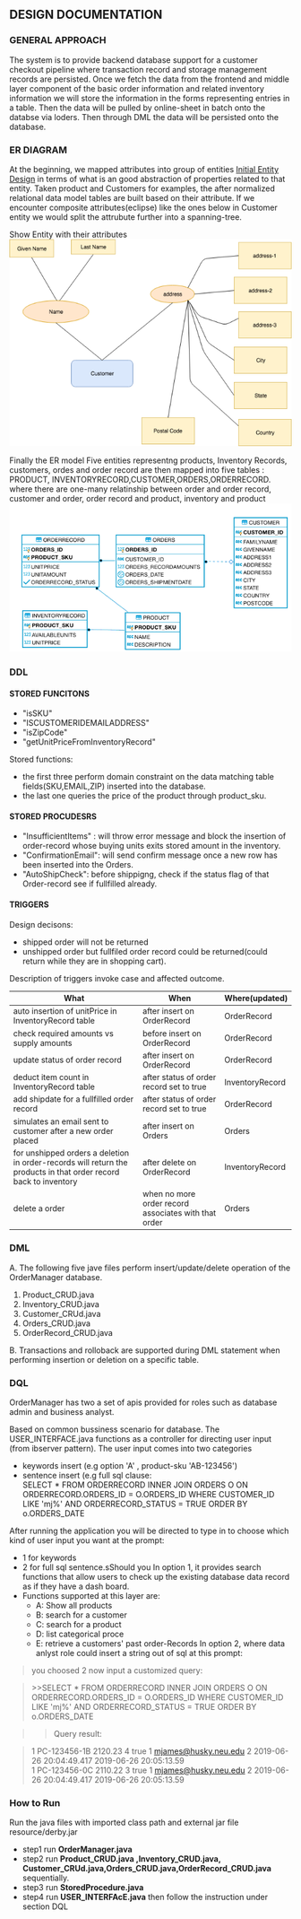 ## DESIGN DOCUMENTATION
### GENERAL APPROACH
The system is to provide backend database support for a customer checkout pipeline where transaction record and storage management records are persisted. Once we fetch the data from the frontend and middle layer component of the basic order information and related inventory information we will store the information in the forms representing entries in a table. Then the data will be pulled by online-sheet in batch onto the databse via loders. Then through DML the data will be persisted onto the database.

### ER DIAGRAM
At the beginning, we mapped attributes into group of entities [Initial Entity Design](https://github.ccs.neu.edu/there2win/RDBMS-OrderManager/wiki/Table-Design) in terms of what is an good abstraction of properties related to that entity. Taken product and Customers for examples, the after normalized relational data model tables are built based on their attribute. 
If we encounter composite attributes(eclipse) like the ones below in Customer entity we would split the attrubute further into a spanning-tree.

Show Entity with their attributes
![](resources/CustomerEntity.png?raw=true, "Customer's attribute") 

Finally the ER model Five entities representng products, Inventory Records, customers, ordes and order record are then mapped into five tables : PRODUCT, INVENTORYRECORD,CUSTOMER,ORDERS,ORDERRECORD. where there are one-many relatinship between order and order record, customer and order, order record and product, inventory and product
![](ER_diagram.png?raw=true, 'ER diagram')

### DDL

#### STORED FUNCITONS
* "isSKU"
* "ISCUSTOMERIDEMAILADDRESS"
* "isZipCode"
* "getUnitPriceFromInventoryRecord"

Stored functions:
   * the first three perform domain constraint on the data matching table fields(SKU,EMAIL,ZIP) inserted into the database. 
   * the last one queries the price of the product through product_sku.
#### STORED PROCUDESRS 
   * "InsufficientItems" : will throw error message and block the insertion of order-record whose buying units exits stored amount in the inventory.
   * "ConfirmationEmail": will send confirm message once a new row has been inserted into the Orders.
   * "AutoShipCheck": before shippigng, check if the status flag of that Order-record see if fullfilled already.
#### TRIGGERS 
Design decisons:
* shipped order will not be returned
* unshipped order but fullfiled order record could be returned(could return while they are in shopping cart).

Description of triggers invoke case and affected outcome.

  | What  | When  |  Where(updated)|
|---|---|---|
|auto insertion of unitPrice in InventoryRecord table   | after insert on OrderRecord  |  OrderRecord |
|  check required amounts vs supply amounts | before insert on OrderRecord  |  OrderRecord |
| update status of order record  | after insert on OrderRecord   |  OrderRecord |
| deduct item count in InventoryRecord table | after status of order record set to true  | InventoryRecord  |
| add shipdate for a fullfilled order record  | after status of order record set to true  | OrderRecord  |
| simulates an email sent to customer after a new order placed  | after insert on Orders | Orders  |
| for unshipped orders a deletion in order-records will return the products in that order record back to inventory  | after delete on OrderRecord  | InventoryRecord  |
| delete a order | when no more order record associates with that order  |  Orders |
### DML
A. The following five jave files perform insert/update/delete operation of the OrderManager database.
1. Product_CRUD.java 
2. Inventory_CRUD.java 
3. Customer_CRUd.java
4. Orders_CRUD.java
5. OrderRecord_CRUD.java

B. Transactions and rolloback are supported during DML statement when performing insertion or deletion on a specific table.


### DQL
OrderManager has two a set of apis provided for roles such as database admin and business analyst. 

Based on common bussiness scenario for database. The USER_INTERFACE.java functions as a controller for directing user input (from ibserver pattern). The user input comes into two categories 
  * keywords insert (e.g option 'A' , product-sku 'AB-123456')
  * sentence insert (e.g full sql clause:  
  SELECT * FROM ORDERRECORD INNER JOIN  ORDERS O ON ORDERRECORD.ORDERS_ID = O.ORDERS_ID WHERE CUSTOMER_ID LIKE 'mj%' AND ORDERRECORD_STATUS = TRUE ORDER BY o.ORDERS_DATE

After running the application you will be directed to type in to choose which kind of user input you want at the prompt:
  * 1 for keywords
  * 2 for full sql sentence.sShould you
In option 1, it provides search functions that allow users to check up the existing database data record as if they have a dash board.
* Functions supported at this layer are: 
  * A: Show all products
  * B: search for a customer 
  * C: search for a product 
  * D: list categorical proce 
  * E: retrieve a customers' past order-Records 
In option 2, where data anlyst role could insert a string out of sql at this prompt:
> you choosed 2 now input a customized query: 

> \>\>SELECT * FROM ORDERRECORD INNER JOIN  ORDERS O ON ORDERRECORD.ORDERS_ID = O.ORDERS_ID WHERE CUSTOMER_ID LIKE 'mj%' AND ORDERRECORD_STATUS = TRUE ORDER BY o.ORDERS_DATE

>> Query result:

>1  PC-123456-1B  2120.23  4  true  1  mjames@husky.neu.edu  2  2019-06-26 20:04:49.417  2019-06-26 20:05:13.59  
>1  PC-123456-0C  2110.22  3  true  1  mjames@husky.neu.edu  2  2019-06-26 20:04:49.417  2019-06-26 20:05:13.59  
>>


### How to Run
Run the java files with imported class path and external jar file resource/derby.jar 
* step1 run **OrderManager.java** 
* step2 run **Product_CRUD.java ,Inventory_CRUD.java, Customer_CRUd.java,Orders_CRUD.java,OrderRecord_CRUD.java** sequentially.
* step3 run **StoredProcedure.java** 
* step4 run **USER_INTERFAcE.java** then follow the instruction under section DQL
